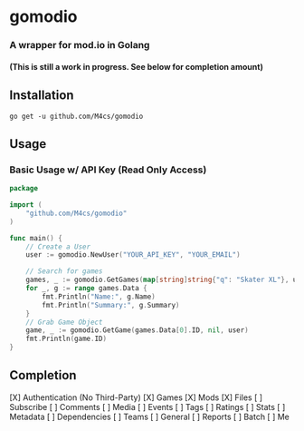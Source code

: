 # gomodio
### A wrapper for mod.io in Golang

#### (This is still a work in progress. See below for completion amount)

## Installation

```
go get -u github.com/M4cs/gomodio
```

## Usage

### Basic Usage w/ API Key (Read Only Access)

```go
package 

import (
    "github.com/M4cs/gomodio"
)

func main() {
    // Create a User
    user := gomodio.NewUser("YOUR_API_KEY", "YOUR_EMAIL")

    // Search for games
    games, _ := gomodio.GetGames(map[string]string{"q": "Skater XL"}, user)
    for _, g := range games.Data {
        fmt.Println("Name:", g.Name)
        fmt.Println("Summary:", g.Summary)
    }
    // Grab Game Object
    game, _ := gomodio.GetGame(games.Data[0].ID, nil, user)
    fmt.Println(game.ID)
}
```

## Completion

[X] Authentication (No Third-Party)
[X] Games
[X] Mods
[X] Files
[ ] Subscribe
[ ] Comments
[ ] Media
[ ] Events
[ ] Tags
[ ] Ratings
[ ] Stats
[ ] Metadata
[ ] Dependencies
[ ] Teams
[ ] General
[ ] Reports
[ ] Batch
[ ] Me